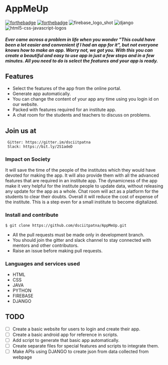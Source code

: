 # AppMeUp
[![forthebadge](https://forthebadge.com/images/badges/built-for-android.svg)](http://forthebadge.com)
[![forthebadge](https://forthebadge.com/images/badges/made-with-java.svg)](http://forthebadge.com)
![firebase_logo_shot](https://user-images.githubusercontent.com/43731599/53020861-dc1daf00-347d-11e9-9de2-d7b209bf91c5.png)
![django](https://user-images.githubusercontent.com/43731599/53021010-39196500-347e-11e9-86dc-e32b7a0f7eda.png)
![html5-css-javascript-logos](https://user-images.githubusercontent.com/43731599/53037240-b0abbc00-349f-11e9-9986-dbafde30bd53.png)


##### Ever came across a problem in life when you wonder "This could have been a lot easier and convenient if I had an app for it", but not everyone knows how to make an app. Worry not, we got you. With this you can create a beautiful and easy to use app in just a few steps and in a few minutes. All you need to do is select the features and your app is ready.

## Features
* Select the features of the app from the online portal.
*  Generate app automatically.
* You can change the content of your app any time using you login id on our website.
* Packed with features required for an institute app.
* A chat room for the students and teachers to discuss on problems.

## Join us at
```
 Gitter: https://gitter.im/dsciitpatna
 Slack: https://bit.ly/2S1adeD
```
### Impact on Society
It will save the time of the people of the institutes which they would have devoted for making the app. It will also provide them with all the advanced features that are required in an institute app. The dynamicness of the app make it very helpful for the institute people to update data, without releasing any update for the app as a whole. Chat room will act as a platform for the students to clear their doubts. Overall it will reduce the cost of expense of the institute. This is a step even for a small institute to become digitalized.
### Install and contribute
```Open git bash on Windows or Terminal in Linux and enter the following: 
$ git clone https://github.com/dsciitpatna/AppMeUp.git
```

* All the pull requests must be made only in development branch.
* You should join the gitter and slack channel to stay connected with mentors and other contributors.
* Raise an issue before making pull requests.

### Languages and services used
* HTML
* CSS
* JAVA
* PYTHON
* FIREBASE
* DJANGO

## TODO
- [ ] Create a basic website for users to login and create their app.
- [ ] Create a basic android app for reference in scripts.
- [ ] Add script to generate that basic app automatically.
- [ ] Create separate files for special features and scripts to integrate them.
- [ ] Make APIs using DJANGO to create json from data collected from webpage
